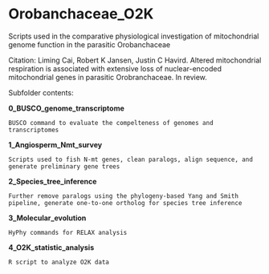 # Orobanchaceae_O2K
Scripts used in the comparative physiological investigation of mitochondrial genome function in the parasitic Orobanchaceae

Citation: Liming Cai, Robert K Jansen, Justin C Havird. Altered mitochondrial respiration is associated with extensive loss of nuclear-encoded mitochondrial genes in parasitic Orobranchaceae. In review.

Subfolder contents:

**0_BUSCO_genome_transcriptome**

	BUSCO command to evaluate the compelteness of genomes and transcriptomes

**1_Angiosperm_Nmt_survey**

	Scripts used to fish N-mt genes, clean paralogs, align sequence, and generate preliminary gene trees 
	
**2_Species_tree_inference**

	Further remove paralogs using the phylogeny-based Yang and Smith pipeline, generate one-to-one ortholog for species tree inference 

**3_Molecular_evolution**

	HyPhy commands for RELAX analysis
	
**4_O2K_statistic_analysis**

	R script to analyze O2K data